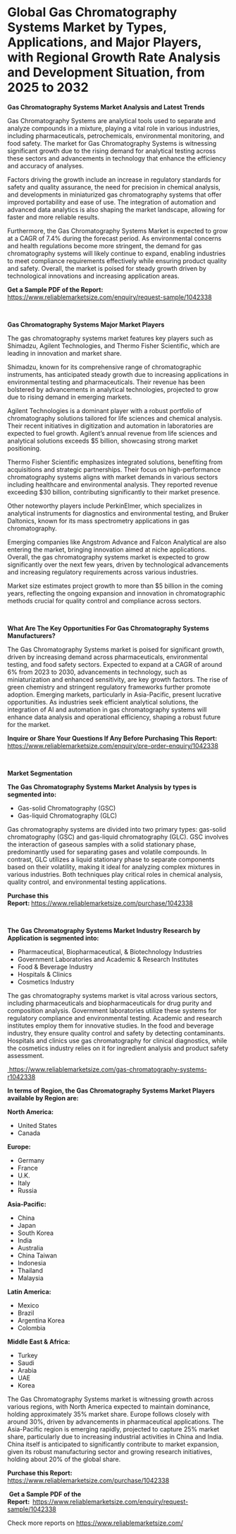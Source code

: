 <p><h1>Global Gas Chromatography Systems Market by Types, Applications, and Major Players, with Regional Growth Rate Analysis and Development Situation, from 2025 to 2032</h1></p><p><strong>Gas Chromatography Systems Market Analysis and Latest Trends</strong></p>
<p><p>Gas Chromatography Systems are analytical tools used to separate and analyze compounds in a mixture, playing a vital role in various industries, including pharmaceuticals, petrochemicals, environmental monitoring, and food safety. The market for Gas Chromatography Systems is witnessing significant growth due to the rising demand for analytical testing across these sectors and advancements in technology that enhance the efficiency and accuracy of analyses.</p><p>Factors driving the growth include an increase in regulatory standards for safety and quality assurance, the need for precision in chemical analysis, and developments in miniaturized gas chromatography systems that offer improved portability and ease of use. The integration of automation and advanced data analytics is also shaping the market landscape, allowing for faster and more reliable results.</p><p>Furthermore, the Gas Chromatography Systems Market is expected to grow at a CAGR of 7.4% during the forecast period. As environmental concerns and health regulations become more stringent, the demand for gas chromatography systems will likely continue to expand, enabling industries to meet compliance requirements effectively while ensuring product quality and safety. Overall, the market is poised for steady growth driven by technological innovations and increasing application areas.</p></p>
<p><strong>Get a Sample PDF of the Report:&nbsp;</strong> <a href="https://www.reliablemarketsize.com/enquiry/request-sample/1042338?utm_campaign=1833&utm_medium=2&utm_source=Github&utm_content=ia&utm_term=16022025&utm_id=gas-chromatography-systems">https://www.reliablemarketsize.com/enquiry/request-sample/1042338</a></p>
<p>&nbsp;</p>
<p><strong>Gas Chromatography Systems Major Market Players</strong></p>
<p><p>The gas chromatography systems market features key players such as Shimadzu, Agilent Technologies, and Thermo Fisher Scientific, which are leading in innovation and market share. </p><p>Shimadzu, known for its comprehensive range of chromatographic instruments, has anticipated steady growth due to increasing applications in environmental testing and pharmaceuticals. Their revenue has been bolstered by advancements in analytical technologies, projected to grow due to rising demand in emerging markets.</p><p>Agilent Technologies is a dominant player with a robust portfolio of chromatography solutions tailored for life sciences and chemical analysis. Their recent initiatives in digitization and automation in laboratories are expected to fuel growth. Agilent’s annual revenue from life sciences and analytical solutions exceeds $5 billion, showcasing strong market positioning.</p><p>Thermo Fisher Scientific emphasizes integrated solutions, benefiting from acquisitions and strategic partnerships. Their focus on high-performance chromatography systems aligns with market demands in various sectors including healthcare and environmental analysis. They reported revenue exceeding $30 billion, contributing significantly to their market presence.</p><p>Other noteworthy players include PerkinElmer, which specializes in analytical instruments for diagnostics and environmental testing, and Bruker Daltonics, known for its mass spectrometry applications in gas chromatography.</p><p>Emerging companies like Angstrom Advance and Falcon Analytical are also entering the market, bringing innovation aimed at niche applications. Overall, the gas chromatography systems market is expected to grow significantly over the next few years, driven by technological advancements and increasing regulatory requirements across various industries.</p><p>Market size estimates project growth to more than $5 billion in the coming years, reflecting the ongoing expansion and innovation in chromatographic methods crucial for quality control and compliance across sectors.</p></p>
<p>&nbsp;</p>
<p><strong>What Are The Key Opportunities For Gas Chromatography Systems Manufacturers?</strong></p>
<p><p>The Gas Chromatography Systems market is poised for significant growth, driven by increasing demand across pharmaceuticals, environmental testing, and food safety sectors. Expected to expand at a CAGR of around 6% from 2023 to 2030, advancements in technology, such as miniaturization and enhanced sensitivity, are key growth factors. The rise of green chemistry and stringent regulatory frameworks further promote adoption. Emerging markets, particularly in Asia-Pacific, present lucrative opportunities. As industries seek efficient analytical solutions, the integration of AI and automation in gas chromatography systems will enhance data analysis and operational efficiency, shaping a robust future for the market.</p></p>
<p><strong>Inquire or Share Your Questions If Any Before Purchasing This Report:</strong> <a href="https://www.reliablemarketsize.com/enquiry/pre-order-enquiry/1042338?utm_campaign=1833&utm_medium=2&utm_source=Github&utm_content=ia&utm_term=16022025&utm_id=gas-chromatography-systems">https://www.reliablemarketsize.com/enquiry/pre-order-enquiry/1042338</a></p>
<p>&nbsp;</p>
<p><strong>Market Segmentation</strong></p>
<p><strong>The Gas Chromatography Systems Market Analysis by types is segmented into:</strong></p>
<p><ul><li>Gas-solid Chromatography (GSC)</li><li>Gas-liquid Chromatography (GLC)</li></ul></p>
<p><p>Gas chromatography systems are divided into two primary types: gas-solid chromatography (GSC) and gas-liquid chromatography (GLC). GSC involves the interaction of gaseous samples with a solid stationary phase, predominantly used for separating gases and volatile compounds. In contrast, GLC utilizes a liquid stationary phase to separate components based on their volatility, making it ideal for analyzing complex mixtures in various industries. Both techniques play critical roles in chemical analysis, quality control, and environmental testing applications.</p></p>
<p><strong>Purchase this Report:&nbsp;</strong><a href="https://www.reliablemarketsize.com/purchase/1042338?utm_campaign=1833&utm_medium=2&utm_source=Github&utm_content=ia&utm_term=16022025&utm_id=gas-chromatography-systems">https://www.reliablemarketsize.com/purchase/1042338</a></p>
<p>&nbsp;</p>
<p><strong>The Gas Chromatography Systems Market Industry Research by Application is segmented into:</strong></p>
<p><ul><li>Pharmaceutical, Biopharmaceutical, & Biotechnology Industries</li><li>Government Laboratories and Academic & Research Institutes</li><li>Food & Beverage Industry</li><li>Hospitals & Clinics</li><li>Cosmetics Industry</li></ul></p>
<p><p>The gas chromatography systems market is vital across various sectors, including pharmaceuticals and biopharmaceuticals for drug purity and composition analysis. Government laboratories utilize these systems for regulatory compliance and environmental testing. Academic and research institutes employ them for innovative studies. In the food and beverage industry, they ensure quality control and safety by detecting contaminants. Hospitals and clinics use gas chromatography for clinical diagnostics, while the cosmetics industry relies on it for ingredient analysis and product safety assessment.</p></p>
<p><a href="https://www.reliablemarketsize.com/gas-chromatography-systems-r1042338?utm_campaign=1833&utm_medium=2&utm_source=Github&utm_content=ia&utm_term=16022025&utm_id=gas-chromatography-systems">&nbsp;https://www.reliablemarketsize.com/gas-chromatography-systems-r1042338</a></p>
<p><strong>In terms of Region, the Gas Chromatography Systems Market Players available by Region are:</strong></p>
<p>
    <p> <strong> North America: </strong>
        <ul>
            <li>United States</li>
            <li>Canada</li>
        </ul>
        </p> 
    <p> <strong> Europe: </strong>
        <ul>
            <li>Germany</li>
            <li>France</li>
            <li>U.K.</li>
            <li>Italy</li>
            <li>Russia</li>
        </ul>
        </p> 
    <p> <strong> Asia-Pacific: </strong>
        <ul>
            <li>China</li>
            <li>Japan</li>
            <li>South Korea</li>
            <li>India</li>
            <li>Australia</li>
            <li>China Taiwan</li>
            <li>Indonesia</li>
            <li>Thailand</li>
            <li>Malaysia</li>
        </ul>
        </p> 
    <p> <strong> Latin America: </strong>
        <ul>
            <li>Mexico</li>
            <li>Brazil</li>
            <li>Argentina Korea</li>
            <li>Colombia</li>
        </ul>
        </p> 
    <p> <strong> Middle East & Africa: </strong>
        <ul>
            <li>Turkey</li>
            <li>Saudi</li>
            <li>Arabia</li>
            <li>UAE</li>
            <li>Korea</li>
        </ul>
    </p>
    </p>
<p><p>The Gas Chromatography Systems market is witnessing growth across various regions, with North America expected to maintain dominance, holding approximately 35% market share. Europe follows closely with around 30%, driven by advancements in pharmaceutical applications. The Asia-Pacific region is emerging rapidly, projected to capture 25% market share, particularly due to increasing industrial activities in China and India. China itself is anticipated to significantly contribute to market expansion, given its robust manufacturing sector and growing research initiatives, holding about 20% of the global share.</p></p>
<p><strong>Purchase this Report: </strong><a href="https://www.reliablemarketsize.com/purchase/1042338?utm_campaign=1833&utm_medium=2&utm_source=Github&utm_content=ia&utm_term=16022025&utm_id=gas-chromatography-systems">https://www.reliablemarketsize.com/purchase/1042338</a></p>
<p>&nbsp;<strong>Get a Sample PDF of the Report:&nbsp;&nbsp;</strong><a href="https://www.reliablemarketsize.com/enquiry/request-sample/1042338?utm_campaign=1833&utm_medium=2&utm_source=Github&utm_content=ia&utm_term=16022025&utm_id=gas-chromatography-systems">https://www.reliablemarketsize.com/enquiry/request-sample/1042338</a></p>
<p><strong></strong></p>
<p>Check more reports on <a href="https://www.reliablemarketsize.com/?utm_campaign=1833&utm_medium=2&utm_source=Github&utm_content=ia&utm_term=16022025&utm_id=gas-chromatography-systems">https://www.reliablemarketsize.com/</a></p>